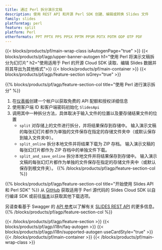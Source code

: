```yaml
---
title: 通过 Perl 拆分演示文稿
description: 使用 REST API 和开源 Perl SDK 创建、编辑或转换 Slides 文件
family: slides
platformtag: perl
feature: split
platform: Perl
otherformats: PPT PPTX PPS PPSX PPTM PPSM POTX POTM ODP OTP PDF
---
```


{{< blocks/products/pf/main-wrap-class isAutogenPage="true" >}}
{{< blocks/products/pf/agp/upper-banner-autogen h1="使用 Perl 将演示文稿拆分为幻灯片" h2="使用适用于 Perl 的开源 Cloud SDK 读取、编辑 Slides 数据并将其导出为其他格式">}}
{{< blocks/products/pf/main-container >}}
{{< blocks/products/pf/agp/feature-section isGrey="true" >}}

{{% blocks/products/pf/agp/feature-section-col title="使用 Perl 进行演示拆分" %}}
1. 在<a href="https://dashboard.aspose.cloud/">仪表板</a>创建一个帐户以获取免费的 API 配额和授权详细信息
1. 使用客户端 ID 和客户端密码初始化 ```SlidesApi```
1. 调用其中一种拆分方法，具体取决于输入文件的位置以及要存储结果文件的位置
    - ```split``` 对存储上的文件进行拆分，并将结果保存到存储中。 输入演示文稿的每张幻灯片都作为单独的文件保存在指定的存储文件夹中（或默认保存到输入文件夹中）。
    - ```split_online``` 拆分本地文件并将结果下载为 ZIP 存档。 输入演示文稿的每张幻灯片都作为 ZIP 存档中的单独文件下载。
    - ```split_and_save_online``` 拆分本地文件并将结果保存到存储中。 输入演示文稿的每张幻灯片都作为单独的文件保存在指定的存储文件夹中（或默认保存到根文件夹）。
{{% /blocks/products/pf/agp/feature-section-col %}}

{{% blocks/products/pf/agp/feature-section-col title="开始使用 Slides API 和 Perl SDK" %}}
从 [GitHub](https://github.com/aspose-slides-cloud/aspose-slides-cloud-perl) 获取适用于 Perl 源代码的 Slides Cloud SDK 以自行编译 SDK 或前往[版本](https://releases.aspose.cloud/)以获取其他下载选项。
 
另请查看基于 Swagger 的 [API 参考](https://apireference.aspose.cloud/slides/)以了解有关 [SLIDES REST API](https://products.aspose.cloud/slides/curl/) 的更多信息。
{{% /blocks/products/pf/agp/feature-section-col %}}

{{< /blocks/products/pf/agp/feature-section >}}
{{< blocks/products/pf/agp/i18n/faq-autogen >}}
{{< blocks/products/pf/agp/i18n/supported-autogen useCardStyle="true" >}}
{{< /blocks/products/pf/main-container >}}
{{< /blocks/products/pf/main-wrap-class >}}